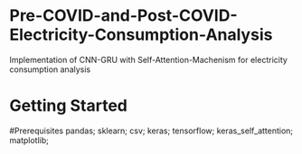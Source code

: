 # Pre-COVID-and-Post-COVID-Electricity-Consumption-Analysis
Implementation of CNN-GRU with Self-Attention-Machenism for electricity consumption analysis  
# Getting Started
#Prerequisites
  pandas;
  sklearn;
  csv;
  keras;
  tensorflow;
  keras_self_attention;
  matplotlib;
